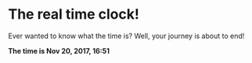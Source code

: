 # The real time clock!

Ever wanted to know what the time is? Well, your journey is about to end!

**The time is Nov 20, 2017, 16:51**
